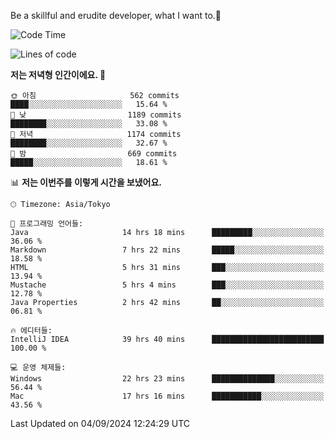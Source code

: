 Be a skillful and erudite developer, what I want to.👶

<!--START_SECTION:waka-->
![Code Time](http://img.shields.io/badge/Code%20Time-1%2C239%20hrs%2037%20mins-blue)

![Lines of code](https://img.shields.io/badge/%EC%A0%80%EB%8A%94%20%EC%97%AC%ED%83%9C%EA%B9%8C%EC%A7%80%20-2.7%20million%20%EC%A4%84%EC%9D%98%20%EC%BD%94%EB%93%9C%EB%A5%BC%20%EC%9E%91%EC%84%B1%ED%96%88%EC%96%B4%EC%9A%94.-blue)

**저는 저녁형 인간이에요. 🦉** 

```text
🌞 아침                     562 commits         ████░░░░░░░░░░░░░░░░░░░░░   15.64 % 
🌆 낮　                     1189 commits        ████████░░░░░░░░░░░░░░░░░   33.08 % 
🌃 저녁                     1174 commits        ████████░░░░░░░░░░░░░░░░░   32.67 % 
🌙 밤　                     669 commits         █████░░░░░░░░░░░░░░░░░░░░   18.61 % 
```


📊 **저는 이번주를 이렇게 시간을 보냈어요.** 

```text
🕑︎ Timezone: Asia/Tokyo

💬 프로그래밍 언어들: 
Java                     14 hrs 18 mins      █████████░░░░░░░░░░░░░░░░   36.06 % 
Markdown                 7 hrs 22 mins       █████░░░░░░░░░░░░░░░░░░░░   18.58 % 
HTML                     5 hrs 31 mins       ███░░░░░░░░░░░░░░░░░░░░░░   13.94 % 
Mustache                 5 hrs 4 mins        ███░░░░░░░░░░░░░░░░░░░░░░   12.78 % 
Java Properties          2 hrs 42 mins       ██░░░░░░░░░░░░░░░░░░░░░░░   06.81 % 

🔥 에디터들: 
IntelliJ IDEA            39 hrs 40 mins      █████████████████████████   100.00 % 

💻 운영 체제들: 
Windows                  22 hrs 23 mins      ██████████████░░░░░░░░░░░   56.44 % 
Mac                      17 hrs 16 mins      ███████████░░░░░░░░░░░░░░   43.56 % 
```


 Last Updated on 04/09/2024 12:24:29 UTC
<!--END_SECTION:waka-->
